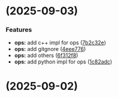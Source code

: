 #  (2025-09-03)


### Features

* **ops:** add c++ impl for ops ([7b2c32e](https://github.com/ctios/TestRec/commit/7b2c32e54e476d5efa0887ed5f72d67f4c585e4e))
* **ops:** add gitgnore ([4eee776](https://github.com/ctios/TestRec/commit/4eee7765cedc4177622f06aea09b5faba161d89c))
* **ops:** add others ([6f312f8](https://github.com/ctios/TestRec/commit/6f312f807e3f2436beaabb1eecb19b29248ca78c))
* **ops:** add python impl for ops ([1c82adc](https://github.com/ctios/TestRec/commit/1c82adc9266a668579f992f76bc9f581b93194cc))



#  (2025-09-02)




